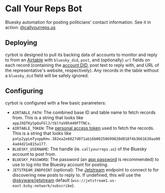 # Call Your Reps Bot

Bluesky automation for posting politicians' contact information. See it in action: [@callyourreps.us](https://bsky.app/profile/callyourreps.us)

## Deploying

cyrbot is designed to pull its backing data of accounts to monitor and reply to from an [Airtable](https://airtable.com/) with `bluesky_did`, `post`, and (optionally) `url` fields on each record (containing the [account DID](https://docs.bsky.app/docs/advanced-guides/resolving-identities), post text to reply with, and URL of the representative's website, respectively). Any records in the table without a `bluesky_did` field will be safely ignored.

## Configuring

cyrbot is configured with a few basic parameters:

- `AIRTABLE_PATH`: The combined base ID and table name to fetch records from. This is a string that looks like `appJXQTKySpQuFGlJ/tblYaV8h440FTTNCs`.
- `AIRTABLE_TOKEN`: The [personal access token](https://airtable.com/developers/web/guides/personal-access-tokens) used to fetch the records. This is a string that looks like `patp2ypLmTyoppKmv.382ea2e6827d071ab16b08258699820d018f4b3661630aa904ad4d21e815a177`.
- `BLUESKY_USERNAME`: The handle (ie. `callyourreps.us`) of the Bluesky account to post from.
- `BLUESKY_PASSWORD`: The password (an [app password](https://bsky.app/settings/app-passwords) is recommended) to use to log into the Bluesky account for posting.
- `JETSTREAM_ENDPOINT` (optional): The [Jetstream](https://docs.bsky.app/blog/jetstream) endpoint to connect to for discovering new posts to reply to. If undefined, this will use the [@skyware/jetstream](https://skyware.js.org/docs/jetstream/types/JetstreamOptions/) default (`wss://jetstream1.us-east.bsky.network/subscribe`).
